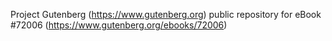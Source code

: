 Project Gutenberg (https://www.gutenberg.org) public repository
for eBook #72006 (https://www.gutenberg.org/ebooks/72006)
